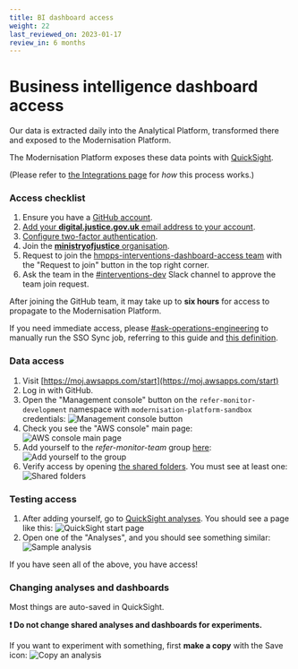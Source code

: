 ```yaml
---
title: BI dashboard access
weight: 22
last_reviewed_on: 2023-01-17
review_in: 6 months
---
```


# Business intelligence dashboard access

Our data is extracted daily into the Analytical Platform, transformed there and exposed to the Modernisation Platform.

The Modernisation Platform exposes these data points with [QuickSight](https://aws.amazon.com/quicksight/).

(Please refer to [the Integrations page](../integrations.html) for _how_ this process works.)

### Access checklist

1. Ensure you have a [GitHub account](https://github.com/join?plan=free).
1. [Add your **digital.justice.gov.uk** email address to your account](https://docs.github.com/en/account-and-profile/setting-up-and-managing-your-personal-account-on-github/managing-email-preferences/adding-an-email-address-to-your-github-account).
1. [Configure two-factor authentication](https://docs.github.com/en/authentication/securing-your-account-with-two-factor-authentication-2fa/configuring-two-factor-authentication).
1. Join the [**ministryofjustice** organisation](https://github.com/orgs/ministryofjustice/sso).
1. Request to join the [hmpps-interventions-dashboard-access team](https://github.com/orgs/ministryofjustice/teams/hmpps-interventions-dashboard-access/members)
   with the "Request to join" button in the top right corner.
1. Ask the team in the [#interventions-dev] Slack channel to approve the team join request.

After joining the GitHub team, it may take up to **six hours** for access to propagate to the Modernisation Platform.

If you need immediate access, please [#ask-operations-engineering] to manually run the SSO Sync job, referring to this guide
and [this definition](https://github.com/ministryofjustice/modernisation-platform/blob/4b7becb4a7162fd59039b9e1c1d65b9d2d1e79e8/environments/refer-monitor.json#L12).


### Data access

1. Visit [https://moj.awsapps.com/start](https://moj.awsapps.com/start)
1. Log in with GitHub.
1. Open the "Management console" button on the `refer-monitor-development` namespace with `modernisation-platform-sandbox` credentials:
   ![Management console button](../images/modplatform-console.png)
1. Check you see the "AWS console" main page:
   ![AWS console main page](../images/modplatform-console-main-page.png)
1. Add yourself to the _refer-monitor-team_ group [here](https://quicksight.aws.amazon.com/sn/console/groups):
   ![Add yourself to the group](../images/modplatform-quicksight-group-add.png)
1. Verify access by opening [the shared folders](https://quicksight.aws.amazon.com/sn/folders/public). You must see at least one:
   ![Shared folders](../images/modplatform-quicksight-shared-folders.png)


### Testing access

1. After adding yourself, go to [QuickSight analyses](https://quicksight.aws.amazon.com/sn/start/analyses). You should see a page like this:
   ![QuickSight start page](../images/modplatform-quicksight-landing-page.png)
1. Open one of the "Analyses", and you should see something similar:
   ![Sample analysis](../images/modplatform-quicksight-sample-analysis.png)

If you have seen all of the above, you have access!


### Changing analyses and dashboards

Most things are auto-saved in QuickSight.

**❗️ Do not change shared analyses and dashboards for experiments.**

If you want to experiment with something, first **make a copy** with the Save icon:
![Copy an analysis](../images/modplatform-quicksight-analysis-saveas.png)


[#interventions-dev]: https://mojdt.slack.com/archives/C01DYKJUKDX
[#ask-operations-engineering]: https://mojdt.slack.com/archives/C01BUKJSZD4
